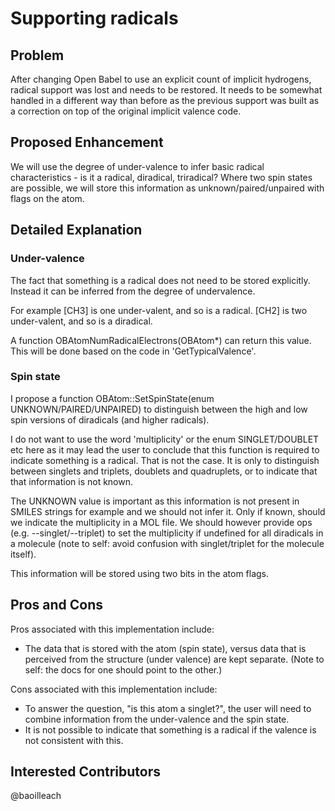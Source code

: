 # Supporting radicals

## Problem

After changing Open Babel to use an explicit count of implicit hydrogens, radical support was lost and needs to be restored. It needs to be somewhat handled in a different way than before as the previous support was built as a correction on top of the original implicit valence code.

## Proposed Enhancement

We will use the degree of under-valence to infer basic radical characteristics - is it a radical, diradical, triradical? Where two spin states are possible, we will store this information as unknown/paired/unpaired with flags on the atom.

## Detailed Explanation

### Under-valence

The fact that something is a radical does not need to be stored explicitly. Instead it can be inferred from the degree of undervalence. 

For example [CH3] is one under-valent, and so is a radical. [CH2] is two under-valent, and so is a diradical.

A function OBAtomNumRadicalElectrons(OBAtom*) can return this value. This will be done based on the code in 'GetTypicalValence'.

### Spin state

I propose a function OBAtom::SetSpinState(enum UNKNOWN/PAIRED/UNPAIRED) to distinguish between the high and low spin versions of diradicals (and higher radicals).

I do not want to use the word 'multiplicity' or the enum SINGLET/DOUBLET etc here as it may lead the user to conclude that this function is required to indicate something is a radical. That is not the case. It is only to distinguish between singlets and triplets, doublets and quadruplets, or to indicate that that information is not known.

The UNKNOWN value is important as this information is not present in SMILES strings for example and we should not infer it. Only if known, should we indicate the multiplicity in a MOL file. We should however provide ops (e.g. --singlet/--triplet) to set the multiplicity if undefined for all diradicals in a molecule (note to self: avoid confusion with singlet/triplet for the molecule itself).

This information will be stored using two bits in the atom flags.

## Pros and Cons

Pros associated with this implementation include:
* The data that is stored with the atom (spin state), versus data that is perceived from the structure (under valence) are kept separate. (Note to self: the docs for one should point to the other.)

Cons associated with this implementation include:
* To answer the question, "is this atom a singlet?", the user will need to combine information from the under-valence and the spin state.
* It is not possible to indicate that something is a radical if the valence is not consistent with this.

## Interested Contributors
@baoilleach

